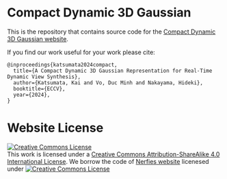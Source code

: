# Compact Dynamic 3D Gaussian

This is the repository that contains source code for the [Compact Dynamic 3D Gaussian website](https://compactdynamic3dgaussian.github.io).

If you find our work useful for your work please cite:
```
@inproceedings{katsumata2024compact,
  title={A Compact Dynamic 3D Gaussian Representation for Real-Time Dynamic View Synthesis},
  author={Katsumata, Kai and Vo, Duc Minh and Nakayama, Hideki},
  booktitle={ECCV},
  year={2024},
}
```

# Website License
<a rel="license" href="http://creativecommons.org/licenses/by-sa/4.0/"><img alt="Creative Commons License" style="border-width:0" src="https://i.creativecommons.org/l/by-sa/4.0/88x31.png" /></a><br />This work is licensed under a <a rel="license" href="http://creativecommons.org/licenses/by-sa/4.0/">Creative Commons Attribution-ShareAlike 4.0 International License</a>.
We borrow the code of [Nerfies website](https://nerfies.github.io) licenesed under  <a rel="license" href="http://creativecommons.org/licenses/by-sa/4.0/"><img alt="Creative Commons License" style="border-width:0" src="https://i.creativecommons.org/l/by-sa/4.0/88x31.png" /></a>

